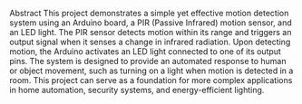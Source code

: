 Abstract
This project demonstrates a simple yet effective motion detection system using an Arduino board, a PIR (Passive Infrared) motion sensor, and an LED light. The PIR sensor detects motion within its range and triggers an output signal when it senses a change in infrared radiation. Upon detecting motion, the Arduino activates an LED light connected to one of its output pins. The system is designed to provide an automated response to human or object movement, such as turning on a light when motion is detected in a room. This project can serve as a foundation for more complex applications in home automation, security systems, and energy-efficient lighting.
